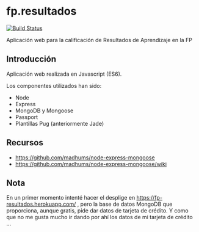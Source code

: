 # fp.resultados

[![Build Status](https://travis-ci.org/jamj2000/fp.resultados.svg?branch=master)](https://travis-ci.org/jamj2000/fp.resultados) 

Aplicación web para la calificación de Resultados de Aprendizaje en la FP

## Introducción

Aplicación web realizada en Javascript (ES6). 

Los componentes utilizados han sido:

- Node
- Express
- MongoDB y Mongoose
- Passport
- Plantillas Pug (anteriormente Jade)





## Recursos

- https://github.com/madhums/node-express-mongoose
- https://github.com/madhums/node-express-mongoose/wiki


## Nota

En un primer momento intenté hacer el desplige en https://fp-resultados.herokuapp.com/ , pero la base de datos MongoDB que proporciona, aunque gratis, pide dar datos de tarjeta de crédito. Y como que no me gusta mucho ir dando por ahí los datos de mi tarjeta de crédito ...
